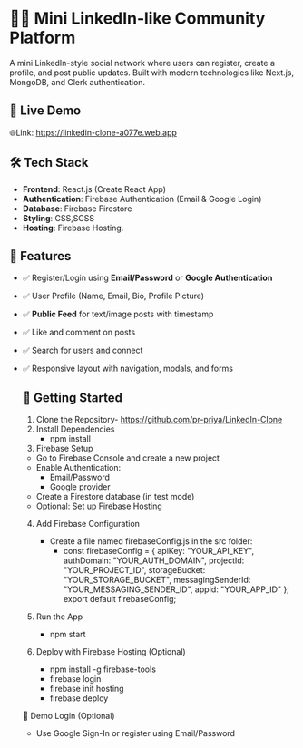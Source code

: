 # 🧑‍💼 Mini LinkedIn‑like Community Platform
A mini LinkedIn-style social network where users can register, create a profile, and post public updates. Built with modern technologies like Next.js, MongoDB, and Clerk authentication.

## 🔗 Live Demo
🌐Link: https://linkedin-clone-a077e.web.app

## 🛠️ Tech Stack
- **Frontend**: React.js (Create React App)
- **Authentication**: Firebase Authentication (Email & Google Login)
- **Database**: Firebase Firestore
- **Styling**: CSS,SCSS
- **Hosting**: Firebase Hosting.

 ## 📸 Features
- ✅ Register/Login using **Email/Password** or **Google Authentication**
- ✅ User Profile (Name, Email, Bio, Profile Picture)
- ✅ **Public Feed** for text/image posts with timestamp
- ✅ Like and comment on posts
- ✅ Search for users and connect
- ✅ Responsive layout with navigation, modals, and forms

  ## 🚀 Getting Started
   1. Clone the Repository- https://github.com/pr-priya/LinkedIn-Clone
   2. Install Dependencies
      - npm install
   3. Firebase Setup
     - Go to Firebase Console and create a new project
     - Enable Authentication:
         - Email/Password
         - Google provider
     - Create a Firestore database (in test mode)
     - Optional: Set up Firebase Hosting
    4. Add Firebase Configuration
        - Create a file named firebaseConfig.js in the src folder:
            - const firebaseConfig = {
                 apiKey: "YOUR_API_KEY",
                 authDomain: "YOUR_AUTH_DOMAIN",
                 projectId: "YOUR_PROJECT_ID",
                 storageBucket: "YOUR_STORAGE_BUCKET",
                 messagingSenderId: "YOUR_MESSAGING_SENDER_ID",
                 appId: "YOUR_APP_ID"
};
export default firebaseConfig;

    5. Run the App
        - npm start
    6. Deploy with Firebase Hosting (Optional)
        - npm install -g firebase-tools
        - firebase login
        - firebase init hosting
        - firebase deploy

  🧪 Demo Login (Optional)
     - Use Google Sign-In or register using Email/Password
        
        
         
   
  
 
  

 

 

 
